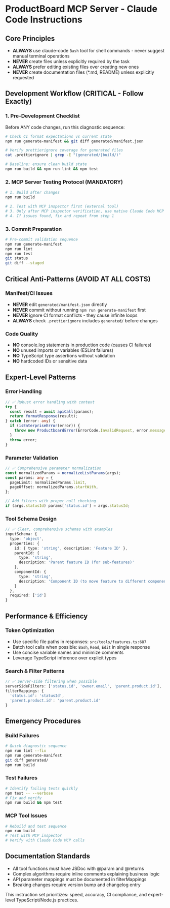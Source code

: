 # ProductBoard MCP Server - Claude Code Instructions

## Core Principles

- **ALWAYS** use claude-code `Bash` tool for shell commands - never suggest manual terminal operations
- **NEVER** create files unless explicitly required by the task
- **ALWAYS** prefer editing existing files over creating new ones
- **NEVER** create documentation files (\*.md, README) unless explicitly requested

## Development Workflow (CRITICAL - Follow Exactly)

### 1. Pre-Development Checklist

Before ANY code changes, run this diagnostic sequence:

```bash
# Check CI format expectations vs current state
npm run generate-manifest && git diff generated/manifest.json

# Verify prettierignore coverage for generated files
cat .prettierignore | grep -E "(generated/|build/)"

# Baseline: ensure clean build state
npm run build && npm run lint && npm test
```

### 2. MCP Server Testing Protocol (MANDATORY)

```bash
# 1. Build after changes
npm run build

# 2. Test with MCP inspector first (external tool)
# 3. Only after MCP inspector verification, use native Claude Code MCP calls
# 4. If issues found, fix and repeat from step 1
```

### 3. Commit Preparation

```bash
# Pre-commit validation sequence
npm run generate-manifest
npm run lint
npm run test
git status
git diff --staged
```

## Critical Anti-Patterns (AVOID AT ALL COSTS)

### Manifest/CI Issues

- **NEVER** edit `generated/manifest.json` directly
- **NEVER** commit without running `npm run generate-manifest` first
- **NEVER** ignore CI format conflicts - they cause infinite loops
- **ALWAYS** check `.prettierignore` includes `generated/` before changes

### Code Quality

- **NO** console.log statements in production code (causes CI failures)
- **NO** unused imports or variables (ESLint failures)
- **NO** TypeScript type assertions without validation
- **NO** hardcoded IDs or sensitive data

## Expert-Level Patterns

### Error Handling

```typescript
// ✅ Robust error handling with context
try {
  const result = await apiCall(params);
  return formatResponse(result);
} catch (error: any) {
  if (isEnterpriseError(error)) {
    throw new ProductboardError(ErrorCode.InvalidRequest, error.message, error);
  }
  throw error;
}
```

### Parameter Validation

```typescript
// ✅ Comprehensive parameter normalization
const normalizedParams = normalizeListParams(args);
const params: any = {
  pageLimit: normalizedParams.limit,
  pageOffset: normalizedParams.startWith,
};

// Add filters with proper null checking
if (args.statusId) params['status.id'] = args.statusId;
```

### Tool Schema Design

```typescript
// ✅ Clear, comprehensive schemas with examples
inputSchema: {
  type: 'object',
  properties: {
    id: { type: 'string', description: 'Feature ID' },
    parentId: {
      type: 'string',
      description: 'Parent feature ID (for sub-features)'
    },
    componentId: {
      type: 'string',
      description: 'Component ID (to move feature to different component)'
    }
  },
  required: ['id']
}
```

## Performance & Efficiency

### Token Optimization

- Use specific file paths in responses: `src/tools/features.ts:687`
- Batch tool calls when possible: `Bash`, `Read`, `Edit` in single response
- Use concise variable names and minimize comments
- Leverage TypeScript inference over explicit types

### Search & Filter Patterns

```typescript
// ✅ Server-side filtering when possible
serverSideFilters: ['status.id', 'owner.email', 'parent.product.id'],
filterMappings: {
  'status.id': 'statusId',
  'parent.product.id': 'parent.product.id'
}
```

## Emergency Procedures

### Build Failures

```bash
# Quick diagnostic sequence
npm run lint --fix
npm run generate-manifest
git diff generated/
npm run build
```

### Test Failures

```bash
# Identify failing tests quickly
npm test -- --verbose
# Fix and verify
npm run build && npm test
```

### MCP Tool Issues

```bash
# Rebuild and test sequence
npm run build
# Test with MCP inspector
# Verify with Claude Code MCP calls
```

## Documentation Standards

- All tool functions must have JSDoc with @param and @returns
- Complex algorithms require inline comments explaining business logic
- API parameter mappings must be documented in filterMappings
- Breaking changes require version bump and changelog entry

This instruction set prioritizes: speed, accuracy, CI compliance, and expert-level TypeScript/Node.js practices.
